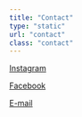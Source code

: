 ```yaml
---
title: "Contact"
type: "static"
url: "contact"
class: "contact"
---
```


[Instagram](https://www.instagram.com/templatenote/)

[Facebook](https://www.facebook.com/TemplateNote/)

[E-mail](mailto:info@templatenote.com) 
